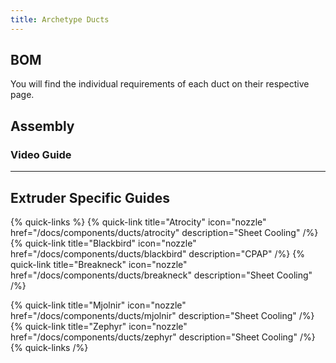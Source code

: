 ```yaml
---
title: Archetype Ducts
---
```


## BOM
You will find the individual requirements of each duct on their respective page.

## Assembly

### Video Guide

---

## Extruder Specific Guides

{% quick-links %}
{% quick-link title="Atrocity" icon="nozzle" href="/docs/components/ducts/atrocity" description="Sheet Cooling" /%}
{% quick-link title="Blackbird" icon="nozzle" href="/docs/components/ducts/blackbird" description="CPAP" /%}
{% quick-link title="Breakneck" icon="nozzle" href="/docs/components/ducts/breakneck" description="Sheet Cooling" /%}
<!-- {% quick-link title="Mantis" icon="nozzle" href="/docs/components/ducts/mantis" description="Sheet Cooling" /%} -->
{% quick-link title="Mjolnir" icon="nozzle" href="/docs/components/ducts/mjolnir" description="Sheet Cooling" /%}
{% quick-link title="Zephyr" icon="nozzle" href="/docs/components/ducts/zephyr" description="Sheet Cooling" /%}
{% quick-links /%}
